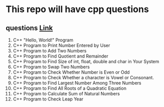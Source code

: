 # This repo will have cpp questions

## questions [Link](https://www.programiz.com/cpp-programming/examples)
1. C++ "Hello, World!" Program
2. C++ Program to Print Number Entered by User
3. C++ Program to Add Two Numbers
4. C++ Program to Find Quotient and Remainder
5. C++ Program to Find Size of int, float, double and char in Your System
6. C++ Program to Swap Two Numbers
7. C++ Program to Check Whether Number is Even or Odd
8. C++ Program to Check Whether a character is Vowel or Consonant.
9. C++ Program to Find Largest Number Among Three Numbers
10. C++ Program to Find All Roots of a Quadratic Equation
11. C++ Program to Calculate Sum of Natural Numbers
12. C++ Program to Check Leap Year
